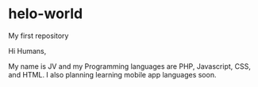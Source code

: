 # helo-world
My first repository


Hi Humans,

My name is JV and my Programming languages are PHP, Javascript, CSS, and HTML. I also planning learning mobile app languages soon.
